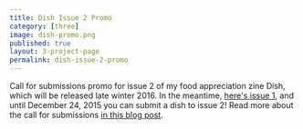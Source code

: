 ```yaml
---
title: Dish Issue 2 Promo
category: [three]
image: dish-promo.png
published: true
layout: 3-project-page
permalink: dish-issue-2-promo
---
```

Call for submissions promo for issue 2 of my food appreciation zine Dish, which will be released late winter 2016. In the meantime, [here's issue 1](/dish/), and until December 24, 2015 you can submit a dish to issue 2! Read more about the call for submissions [in this blog post](/dish-issue-2-call). 